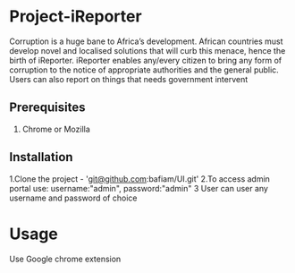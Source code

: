 # Project-iReporter
Corruption is a huge bane to Africa’s development. African countries must develop novel and
localised solutions that will curb this menace, hence the birth of iReporter. iReporter enables
any/every citizen to bring any form of corruption to the notice of appropriate authorities and the
general public. Users can also report on things that needs government intervent
## Prerequisites
1. Chrome or Mozilla
## Installation
1.Clone the project - 'git@github.com:bafiam/UI.git'
2.To access admin portal use:
  username:"admin",
  password:"admin"
3 User can user any username and password of choice
# Usage
  Use Google chrome extension
